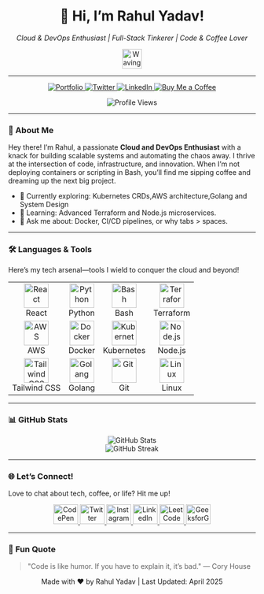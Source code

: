 <div align="center">
  <h1>👋 Hi, I’m Rahul Yadav!</h1>
  <p><em>Cloud & DevOps Enthusiast | Full-Stack Tinkerer | Code & Coffee Lover</em></p>
  <img src="https://raw.githubusercontent.com/MartinHeinz/MartinHeinz/master/wave.gif" width="40px" alt="Waving Hand"/>
</div>

---

<div align="center">
  <a href="https://github.com/itzrahulyadav/awsx">
    <img src="https://img.shields.io/badge/Portfolio-Explore%20My%20Work-1e90ff?style=for-the-badge&logo=vercel" alt="Portfolio"/>
  </a>
  <a href="https://twitter.com/itzrahulyadav_">
    <img src="https://img.shields.io/badge/Twitter-82%20Followers-1DA1F2?style=for-the-badge&logo=twitter" alt="Twitter"/>
  </a>
  <a href="https://www.linkedin.com/in/rahul-yadav-2a4b3b199/">
    <img src="https://img.shields.io/badge/LinkedIn-500+%20Connections-0A66C2?style=for-the-badge&logo=linkedin" alt="LinkedIn"/>
  </a>
  <a href="https://www.buymeacoffee.com/rahulkyadav">
    <img src="https://img.shields.io/badge/Buy%20Me%20a%20Coffee-🥐-FFDD00?style=for-the-badge&logo=buymeacoffee" alt="Buy Me a Coffee"/>
  </a>
</div>

<div align="center">
  <p>
    <img src="https://komarev.com/ghpvc/?username=itzrahulyadav&label=Profile%20Views&color=0e75b6&style=flat" alt="Profile Views"/>
  </p>
</div>

---

### 🌟 About Me
Hey there! I’m Rahul, a passionate **Cloud and DevOps Enthusiast** with a knack for building scalable systems and automating the chaos away. I thrive at the intersection of code, infrastructure, and innovation. When I’m not deploying containers or scripting in Bash, you’ll find me sipping coffee and dreaming up the next big project.

- 🔭 Currently exploring: Kubernetes CRDs,AWS architecture,Golang and System Design
- 🌱 Learning: Advanced Terraform and Node.js microservices.
- 💬 Ask me about: Docker, CI/CD pipelines, or why tabs > spaces.

---

### 🛠️ Languages & Tools
Here’s my tech arsenal—tools I wield to conquer the cloud and beyond!

<div align="center">
  <table>
    <tr>
      <td align="center">
        <img src="https://cdn.worldvectorlogo.com/logos/react-2.svg" alt="React" width="50" height="50"/>
        <br/>React
      </td>
      <td align="center">
        <img src="https://cdn.worldvectorlogo.com/logos/python-5.svg" alt="Python" width="50" height="50"/>
        <br/>Python
      </td>
      <td align="center">
        <img src="https://cdn.worldvectorlogo.com/logos/bash-1.svg" alt="Bash" width="50" height="50"/>
        <br/>Bash
      </td>
      <td align="center">
        <img src="https://cdn.worldvectorlogo.com/logos/terraform-enterprise.svg" alt="Terraform" width="50" height="50"/>
        <br/>Terraform
      </td>
    </tr>
    <tr>
      <td align="center">
        <img src="https://cdn.worldvectorlogo.com/logos/aws-2.svg" alt="AWS" width="50" height="50"/>
        <br/>AWS
      </td>
      <td align="center">
        <img src="https://cdn.worldvectorlogo.com/logos/docker.svg" alt="Docker" width="50" height="50"/>
        <br/>Docker
      </td>
      <td align="center">
        <img src="https://www.vectorlogo.zone/logos/kubernetes/kubernetes-icon.svg" alt="Kubernetes" width="50" height="50"/>
        <br/>Kubernetes
      </td>
      <td align="center">
        <img src="https://cdn.worldvectorlogo.com/logos/nodejs-1.svg" alt="Node.js" width="50" height="50"/>
        <br/>Node.js
      </td>
    </tr>
    <tr>
      <td align="center">
        <img src="https://www.vectorlogo.zone/logos/tailwindcss/tailwindcss-icon.svg" alt="Tailwind CSS" width="50" height="50"/>
        <br/>Tailwind CSS
      </td>
      <td align="center">
        <img src="https://www.vectorlogo.zone/logos/golang/golang-official.svg" alt="Golang" width="50" height="50"/>
        <br/>Golang
      </td>
      <td align="center">
        <img src="https://www.vectorlogo.zone/logos/git-scm/git-scm-icon.svg" alt="Git" width="50" height="50"/>
        <br/>Git
      </td>
      <td align="center">
        <img src="https://cdn.worldvectorlogo.com/logos/linux-tux.svg" alt="Linux" width="50" height="50"/>
        <br/>Linux
      </td>
    </tr>
  </table>
</div>

---

### 📊 GitHub Stats
<div align="center">
  <img src="https://github-readme-stats.vercel.app/api?username=itzrahulyadav&show_icons=true&theme=radical&hide_border=true" alt="GitHub Stats"/>
  <br/>
  <img src="https://github-readme-streak-stats.herokuapp.com/?user=itzrahulyadav&theme=radical&hide_border=true" alt="GitHub Streak"/>
</div>

---

### 🌐 Let’s Connect!
Love to chat about tech, coffee, or life? Hit me up!

<div align="center">
  <a href="https://codepen.io/itzrahulyadav" target="_blank">
    <img src="https://raw.githubusercontent.com/rahuldkjain/github-profile-readme-generator/master/src/images/icons/Social/codepen.svg" alt="CodePen" height="40" width="50"/>
  </a>
  <a href="https://twitter.com/itzrahulyadav_" target="_blank">
    <img src="https://raw.githubusercontent.com/rahuldkjain/github-profile-readme-generator/master/src/images/icons/Social/twitter.svg" alt="Twitter" height="40" width="50"/>
  </a>
  <a href="https://www.instagram.com/_rxhxlx_" target="_blank">
    <img src="https://raw.githubusercontent.com/rahuldkjain/github-profile-readme-generator/master/src/images/icons/Social/instagram.svg" alt="Instagram" height="40" width="50"/>
  </a>
  <a href="https://www.linkedin.com/in/rahul-yadav-2a4b3b199/" target="_blank">
    <img src="https://raw.githubusercontent.com/rahuldkjain/github-profile-readme-generator/master/src/images/icons/Social/linked-in-alt.svg" alt="LinkedIn" height="40" width="50"/>
  </a>
  <a href="https://leetcode.com/u/itzrahulyadav/" target="_blank">
    <img src="https://raw.githubusercontent.com/rahuldkjain/github-profile-readme-generator/master/src/images/icons/Social/leet-code.svg" alt="LeetCode" height="40" width="50"/>
  </a>
  <a href="https://www.geeksforgeeks.org/user/coolextkid/" target="_blank">
    <img src="https://raw.githubusercontent.com/rahuldkjain/github-profile-readme-generator/master/src/images/icons/Social/geeks-for-geeks.svg" alt="GeeksforGeeks" height="40" width="50"/>
  </a>
</div>

---

### 🎯 Fun Quote
> "Code is like humor. If you have to explain it, it’s bad." — Cory House

<div align="center">
  <p>Made with ❤️ by Rahul Yadav | Last Updated: April 2025</p>
</div>
